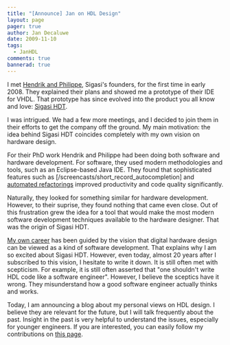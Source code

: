 ```yaml
---
title: "[Announce] Jan on HDL Design"
layout: page 
pager: true
author: Jan Decaluwe
date: 2009-11-10
tags: 
  - JanHDL
comments: true
bannerad: true
---
```


I met <a href="http://www.sigasi.com/team">Hendrik and Philippe</a>, Sigasi's founders, for the first time in early 2008. They explained their plans and showed me a prototype of their IDE for VHDL. That prototype has since evolved into the product you all know and love: <a href="http://www.sigasi.com/product">Sigasi HDT</a>.

I was intrigued. We had a few more meetings, and I decided to join them in their efforts to get the company off the ground. My main motivation: the idea behind Sigasi HDT coincides completely with my own vision on hardware design.

For their PhD work Hendrik and Philippe had been doing both software and hardware development. For software, they used modern methodologies and tools, such as an Eclipse-based Java IDE. They found that sophisticated features such as [/screencasts/short_record_autocompletion] and <a href="/tech/hardware_refactoring.html">automated refactorings</a> improved productivity and code quality significantly.

Naturally, they looked for something similar for hardware development. However, to their suprise, they found nothing that came even close. Out of this frustration grew the idea for a tool that would make the most modern software development techniques available to the hardware designer. That was the origin of Sigasi HDT.

<a href="http://www.jandecaluwe.com/professional/resume.html">My own career</a> has been guided by the vision that digital hardware design can be viewed as a kind of software development. That explains why I am so excited about Sigasi HDT. However, even today, almost 20 years after I subscribed to this vision, I hesitate to write it down. It is still often met with scepticism. For example, it is still often asserted that "one shouldn't write HDL code like a software engineer". However, I believe the sceptics have it wrong. They misunderstand how a good software engineer actually thinks and works.

Today, I am announcing a blog about my personal views on HDL design. I believe they are relevant for the future, but I will talk frequently about the past. Insight in the past is very helpful to understand the issues, especially for younger engineers. If you are interested, you can easily follow my contributions on <a href="/opinion/jan/">this page</a>.



